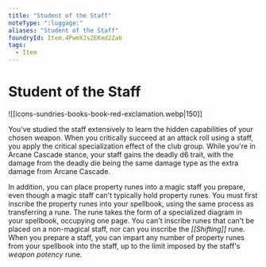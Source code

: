 ```yaml
---
title: "Student of the Staff"
noteType: ":luggage:"
aliases: "Student of the Staff"
foundryId: Item.4PwmXJs2EKmd2Za6
tags:
  - Item
---
```


# Student of the Staff
![[icons-sundries-books-book-red-exclamation.webp|150]]

You've studied the staff extensively to learn the hidden capabilities of your chosen weapon. When you critically succeed at an attack roll using a staff, you apply the critical specialization effect of the club group. While you're in Arcane Cascade stance, your staff gains the deadly d6 trait, with the damage from the deadly die being the same damage type as the extra damage from Arcane Cascade.

In addition, you can place property runes into a magic staff you prepare, even though a magic staff can't typically hold property runes. You must first inscribe the property runes into your spellbook, using the same process as transferring a rune. The rune takes the form of a specialized diagram in your spellbook, occupying one page. You can't inscribe runes that can't be placed on a non-magical staff, nor can you inscribe the _[[Shifting]]_ rune. When you prepare a staff, you can impart any number of property runes from your spellbook into the staff, up to the limit imposed by the staff's _weapon potency_ rune.
